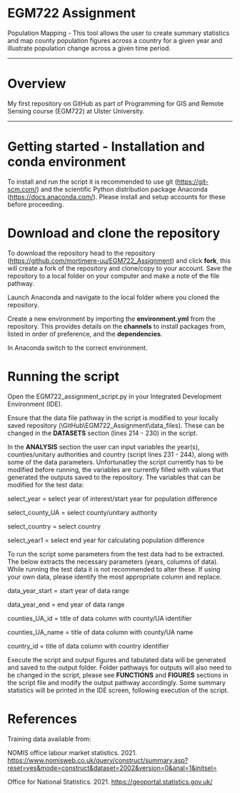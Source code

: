 # EGM722 Assignment
Population Mapping - This tool allows the user to create summary statistics and map county population figures across a country for a given year and illustrate population change across a given time period.

------------------------------------------------------------------------------------------------------------------
# Overview
My first repository on GitHub as part of Programming for GIS and Remote Sensing course (EGM722) at Ulster University.

------------------------------------------------------------------------------------------------------------------
# Getting started - Installation and conda environment 

To install and run the script it is recommended to use git (https://git-scm.com/) and the scientific Python distribution package Anaconda (https://docs.anaconda.com/). Please install and setup accounts for these before proceeding. 

# Download and clone the repository
To download the repository head to the repository (https://github.com/mortimere-uu/EGM722_Assignment) and click **fork**, this will create a fork of the repository and clone/copy to your account. Save the repository to a local folder on your computer and make a note of the file pathway.

Launch Anaconda and navigate to the local folder where you cloned the repository. 

Create a new environment by importing the **environment.yml** from the repository. This provides details on the **channels** to install packages from, listed in order of preference, and the **dependencies**.

In Anaconda switch to the correct environment.

# Running the script
Open the EGM722_assignment_script.py in your Integrated Development Environment (IDE).

Ensure that the data file pathway in the script is modified to your locally saved repository (\GitHub\EGM722_Assignment\data_files). These can be changed in the **DATASETS** section (lines 214 - 230) in the script.

In the **ANALYSIS** section the user can input variables the year(s), counties/unitary authorities and country (script lines 231 - 244), along with some of the data parameters. Unfortunatley the script currently has to be modified before running, the variables are currently filled with values that generated the outputs saved to the repository. The variables that can be modified for the test data:

select_year = select year of interest/start year for population difference

select_county_UA = select county/unitary authority

select_country = select country

select_year1 = select end year for calculating population difference

To run the script some parameters from the test data had to be extracted. The below extracts the necessary parameters (years, columns of data). While running the test data it is not recommended to alter these. If using your own data, please identify the most appropriate column and replace. 

data_year_start = start year of data range

data_year_end = end year of data range

counties_UA_id = title of data column with county/UA identifier

counties_UA_name = title of data column with county/UA name

country_id = title of data column with country identifier

Execute the script and output figures and tabulated data will be generated and saved to the output folder. Folder pathways for outputs will also need to be changed in the script, please see **FUNCTIONS** and **FIGURES** sections in the script file and modify the output pathway accordingly. Some summary statistics will be printed in the IDE screen, following execution of the script.

# References
Training data available from:

NOMIS office labour market statistics. 2021. https://www.nomisweb.co.uk/query/construct/summary.asp?reset=yes&mode=construct&dataset=2002&version=0&anal=1&initsel=

Office for National Statistics. 2021. https://geoportal.statistics.gov.uk/

